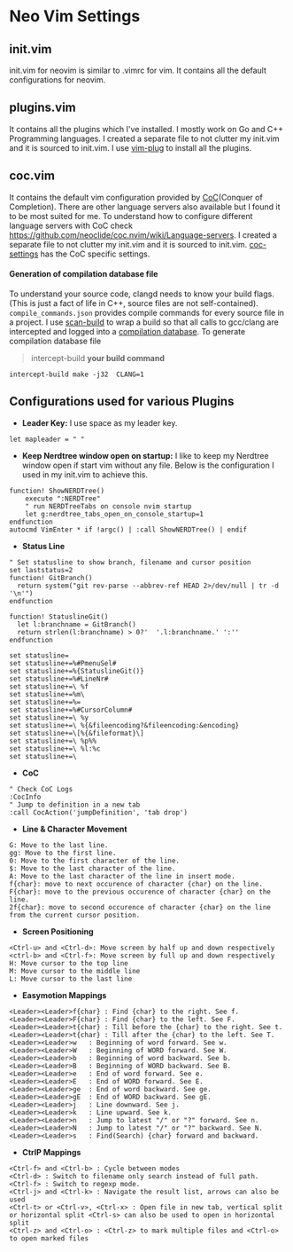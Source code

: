 # Neo Vim Settings

## init.vim
init.vim for neovim is similar to .vimrc for vim. It contains all the default configurations for neovim.

## plugins.vim
It contains all the plugins which I've installed. I mostly work on Go and C++ Programming languages. I created a separate file to not clutter my init.vim and it is sourced to init.vim. I use [vim-plug](https://github.com/junegunn/vim-plug) to install all the plugins.

## coc.vim
It contains the default vim configuration provided by [CoC](https://github.com/neoclide/coc.nvim)(Conquer of Completion). There are other language servers also available but I found it to be most suited for me. To understand how to configure different language servers with CoC check https://github.com/neoclide/coc.nvim/wiki/Language-servers. I created a separate file to not clutter my init.vim and it is sourced to init.vim. [coc-settings](https://github.com/bbsaurav/DotFiles/blob/master/vim/nvim/coc-settings.json) has the CoC specific settings.
#### Generation of compilation database file
To understand your source code, clangd needs to know your build flags. (This is just a fact of life in C++, source files are not self-contained).
`compile_commands.json` provides compile commands for every source file in a project. I use [scan-build](https://github.com/rizsotto/scan-build) to wrap a build so that all calls to gcc/clang are intercepted and logged into a [compilation database](http://clang.llvm.org/docs/JSONCompilationDatabase.html).
To generate compilation database file 
> intercept-build **your build command**

```intercept-build make -j32  CLANG=1 ```


## Configurations used for various Plugins
* **Leader Key:** I use space as my leader key.
```vim
let mapleader = " "
```
* **Keep Nerdtree window open on startup:** I like to keep my Nerdtree window open if start vim without any file. Below is the configuration I used in my init.vim to achieve this.
```vim
function! ShowNERDTree()
	execute ":NERDTree"
	" run NERDTreeTabs on console nvim startup
	let g:nerdtree_tabs_open_on_console_startup=1
endfunction
autocmd VimEnter * if !argc() | :call ShowNERDTree() | endif
```
* **Status Line**
```vim
" Set statusline to show branch, filename and cursor position
set laststatus=2
function! GitBranch()
  return system("git rev-parse --abbrev-ref HEAD 2>/dev/null | tr -d '\n'")
endfunction

function! StatuslineGit()
  let l:branchname = GitBranch()
  return strlen(l:branchname) > 0?'  '.l:branchname.' ':''
endfunction

set statusline=
set statusline+=%#PmenuSel#
set statusline+=%{StatuslineGit()}
set statusline+=%#LineNr#
set statusline+=\ %f
set statusline+=%m\
set statusline+=%=
set statusline+=%#CursorColumn#
set statusline+=\ %y
set statusline+=\ %{&fileencoding?&fileencoding:&encoding}
set statusline+=\[%{&fileformat}\]
set statusline+=\ %p%%
set statusline+=\ %l:%c
set statusline+=\
```

* **CoC**
```vim
" Check CoC Logs
:CocInfo
" Jump to definition in a new tab
:call CocAction('jumpDefinition', 'tab drop')
```

* **Line & Character Movement**
```vim
G: Move to the last line.
gg: Move to the first line.
0: Move to the first character of the line.
$: Move to the last character of the line.
A: Move to the last character of the line in insert mode.
f{char}: move to next occurence of character {char} on the line.
F{char}: move to the previous occurence of character {char} on the line.
2f{char}: move to second occurence of character {char} on the line from the current cursor position.

```

* **Screen Positioning**
```vim
<Ctrl-u> and <Ctrl-d>: Move screen by half up and down respectively
<ctrl-b> and <Ctrl-f>: Move screen by full up and down respectively
H: Move cursor to the top line
M: Move cursor to the middle line
L: Move cursor to the last line
```

* **Easymotion Mappings**
```vim
<Leader><Leader>f{char}	: Find {char} to the right. See f.
<Leader><Leader>F{char}	: Find {char} to the left. See F.
<Leader><Leader>t{char}	: Till before the {char} to the right. See t.
<Leader><Leader>t{char}	: Till after the {char} to the left. See T.
<Leader><Leader>w	: Beginning of word forward. See w.
<Leader><Leader>W	: Beginning of WORD forward. See W.
<Leader><Leader>b	: Beginning of word backward. See b.
<Leader><Leader>B	: Beginning of WORD backward. See B.
<Leader><Leader>e	: End of word forward. See e.
<Leader><Leader>E	: End of WORD forward. See E.
<Leader><Leader>ge	: End of word backward. See ge.
<Leader><Leader>gE	: End of WORD backward. See gE.
<Leader><Leader>j	: Line downward. See j.
<Leader><Leader>k	: Line upward. See k.
<Leader><Leader>n	: Jump to latest "/" or "?" forward. See n.
<Leader><Leader>N	: Jump to latest "/" or "?" backward. See N.
<Leader><Leader>s	: Find(Search) {char} forward and backward.
```

* **CtrlP Mappings**
```vim
<Ctrl-f> and <Ctrl-b> : Cycle between modes
<Ctrl-d> : Switch to filename only search instead of full path.
<Ctrl-f> : Switch to regexp mode.
<Ctrl-j> and <Ctrl-k> : Navigate the result list, arrows can also be used
<Ctrl-t> or <Ctrl-v>, <Ctrl-x> : Open file in new tab, vertical split or horizontal split <Ctrl-s> can also be used to open in horizontal split
<Ctrl-z> and <Ctrl-o> : <Ctrl-z> to mark multiple files and <Ctrl-o> to open marked files
```
